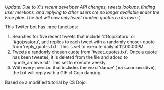 *Update: Due to X's recent developer API changes, tweets lookups, finding user mentions, and replying to other users are no longer available under the Free plan. The bot will now only tweet random quotes on its own* :(

This Twitter bot has three functions: 
1. Searches for five recent tweets that include '#GojoSatoru' or '#gojosatoru', and replies to each 
   tweet with a randomly chosen quote from 'reply_quotes.txt.' This is set to execute daily at 12:00:00PM.
2. Tweets a randomly chosen quote from 'tweet_quotes.txt'. Once a quote has been tweeted, it is deleted
   from the file and added to 'quote_archive.txt.' This set to execute weekly.
3. With every mention that includes the word 'dance' (not case sensitive), the bot will reply 
   with a GIF of Gojo dancing.

Based on a modified tutorial by CS Dojo.
